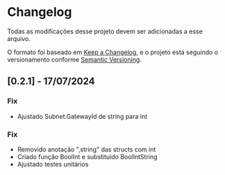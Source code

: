 # Changelog

Todas as modificações desse projeto devem ser adicionadas a esse arquivo.

O formato foi baseado em [Keep a Changelog](https://keepachangelog.com/en/1.0.0/),
e o projeto está seguindo o versionamento conforme [Semantic Versioning](https://semver.org/spec/v2.0.0.html).


## [0.2.1] - 17/07/2024

### Fix

- Ajustado Subnet.GatewayId de string para int

### Fix

- Removido anotação ",string" das structs com int
- Criado função BoolInt e substituido BoolIntString
- Ajustado testes unitários
